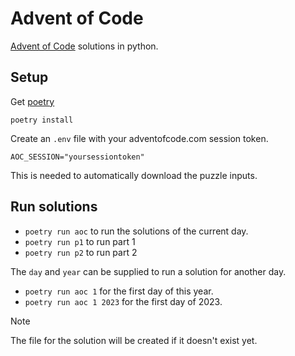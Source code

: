 # Advent of Code

[Advent of Code](https://adventofcode.com) solutions in python.

## Setup

Get [poetry](https://python-poetry.org/)

```
poetry install
```

Create an `.env` file with your adventofcode.com session token.

```.env
AOC_SESSION="yoursessiontoken"
```

This is needed to automatically download the puzzle inputs.

## Run solutions

- `poetry run aoc` to run the solutions of the current day.
- `poetry run p1` to run part 1
- `poetry run p2` to run part 2

The `day` and `year` can be supplied to run a solution for another day. 
- `poetry run aoc 1` for the first day of this year.
- `poetry run aoc 1 2023` for the first day of 2023.

> [!NOTE]  
> The file for the solution will be created if it doesn't exist yet.